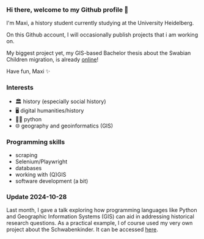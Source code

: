 ### Hi there, welcome to my Github profile 👋

I'm Maxi, a history student currently studying at the University Heidelberg.

On this Github account, I will occasionally publish projects that i am working on.

My biggest project yet, my GIS-based Bachelor thesis about the Swabian Children migration, is already [online](https://github.com/xeilian/schwabenkinder)!

Have fun, Maxi ✨

### Interests
- 🏛️ history (especially social history)
- 🖥️ digital humanities/history
- 👨‍💻 python
- 🌐 geography and geoinformatics (GIS)

### Programming skills
- scraping
- Selenium/Playwright
- databases
- working with (Q)GIS
- software development (a bit)

### Update 2024-10-28

Last month, I gave a talk exploring how programming languages like Python and Geographic Information Systems (GIS) can aid in addressing historical research questions. As a practical example, I of course used my very own project about the Schwabenkinder. It can be accessed [here](https://github.com/xeilian/talks/blob/main/talk%202024-09-20%2C%20Python%20interdisziplin%C3%A4r.%20Digital%20Humanities%20und%20die%20Schwabenkinder%20(Python-Barcamp%2C%20Lietzow).pdf).



<!--
**xeilian/xeilian** is a ✨ _special_ ✨ repository because its `README.md` (this file) appears on your GitHub profile.

Here are some ideas to get you started:

- 🔭 I’m currently working on ...
- 🌱 I’m currently learning ...
- 👯 I’m looking to collaborate on ...
- 🤔 I’m looking for help with ...
- 💬 Ask me about ...
- 📫 How to reach me: ...
- 😄 Pronouns: ...
- ⚡ Fun fact: ...
-->
